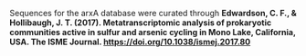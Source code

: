 Sequences for the arxA database were curated through __Edwardson, C. F., & Hollibaugh, J. T. (2017). Metatranscriptomic analysis of prokaryotic communities active in sulfur and arsenic cycling in Mono Lake, California, USA. The ISME Journal. https://doi.org/10.1038/ismej.2017.80__
